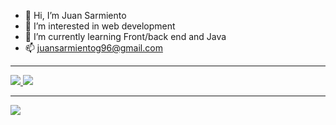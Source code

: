 - 👋 Hi, I’m Juan Sarmiento
- 👀 I’m interested in web development
- 🌱 I’m currently learning Front/back end and Java
- 📫 juansarmientog96@gmail.com

<hr>
<div>
  <a href="https://www.instagram.com/juansarmiento96/%22%3E">
           <img src="https://img.shields.io/badge/Instagram-fc6484?style=for-the-badge&logo=Instagram&logoColor=white%22%3E"</img>
  </a>
  <a href="mailto:juansarmientog96@gmail.com">
  <img src="https://img.shields.io/badge/Gmail-d43000?style=for-the-badge&logo=Gmail&logoColor=white%22%3E"</img>
   </a>
</div>
<hr>
<img src="https://github-readme-stats.vercel.app/api?username=JuansARG&show_icons=true&theme=radical%22%3E"</img>
